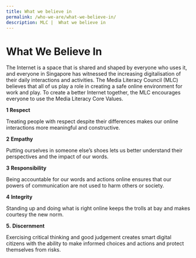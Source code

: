 ```yaml
---
title: What we believe in
permalink: /who-we-are/what-we-believe-in/
description: MLC |  What we believe in
---
```

# What We Believe In

The Internet is a space that is shared and shaped by everyone who uses it, and everyone in Singapore has witnessed the increasing digitalisation of their daily interactions and activities. The Media Literacy Council (MLC) believes that all of us play a role in creating a safe online environment for work and play. To create a better Internet together, the MLC encourages everyone to use the Media Literacy Core Values. 


**1** **Respect**

Treating people with respect despite their differences makes our online interactions more meaningful and constructive.


**2** **Empathy**

Putting ourselves in someone else’s shoes lets us better understand their perspectives and the impact of our words.


**3** **Responsibility**

Being accountable for our words and actions online ensures that our powers of communication are not used to harm others or society.


**4** **Integrity**

Standing up and doing what is right online keeps the trolls at bay and makes courtesy the new norm.


**5.** **Discernment**

Exercising critical thinking and good judgement creates smart digital citizens with the ability to make informed choices and actions and protect themselves from risks.